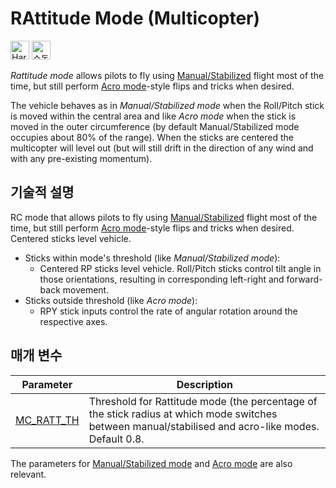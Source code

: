 # RAttitude Mode (Multicopter)

[<img src="../../assets/site/difficulty_hard.png" title="Hard to fly" width="30px" />](../getting_started/flight_modes.md#key_difficulty)&nbsp;[<img src="../../assets/site/remote_control.svg" title="수동 / 원격 제어 필요" width="30px" />](../getting_started/flight_modes.md#key_manual)&nbsp;

*Rattitude mode* allows pilots to fly using [Manual/Stabilized](../flight_modes/manual_stabilized_mc.md) flight most of the time, but still perform [Acro mode](../flight_modes/acro_mc.md)-style flips and tricks when desired.

The vehicle behaves as in *Manual/Stabilized mode* when the Roll/Pitch stick is moved within the central area and like *Acro mode* when the stick is moved in the outer circumference (by default Manual/Stabilized mode occupies about 80% of the range). When the sticks are centered the multicopter will level out (but will still drift in the direction of any wind and with any pre-existing momentum).

<!-- Image missing: https://github.com/PX4/px4_user_guide/issues/189 -->

## 기술적 설명

RC mode that allows pilots to fly using [Manual/Stabilized](../flight_modes/manual_stabilized_mc.md) flight most of the time, but still perform [Acro mode](../flight_modes/acro_mc.md)-style flips and tricks when desired. Centered sticks level vehicle.

* Sticks within mode's threshold (like *Manual/Stabilized mode*): 
  * Centered RP sticks level vehicle. Roll/Pitch sticks control tilt angle in those orientations, resulting in corresponding left-right and forward-back movement.
* Sticks outside threshold (like *Acro mode*): 
  * RPY stick inputs control the rate of angular rotation around the respective axes.

## 매개 변수

| Parameter                                                                                     | Description                                                                                                                                         |
| --------------------------------------------------------------------------------------------- | --------------------------------------------------------------------------------------------------------------------------------------------------- |
| <span id="MC_RATT_TH"></span>[MC_RATT_TH](../advanced_config/parameter_reference.md#MC_RATT_TH) | Threshold for Rattitude mode (the percentage of the stick radius at which mode switches between manual/stabilised and acro-like modes. Default 0.8. |

The parameters for [Manual/Stabilized mode](../flight_modes/manual_stabilized_mc.md) and [Acro mode](../flight_modes/acro_mc.md) are also relevant.